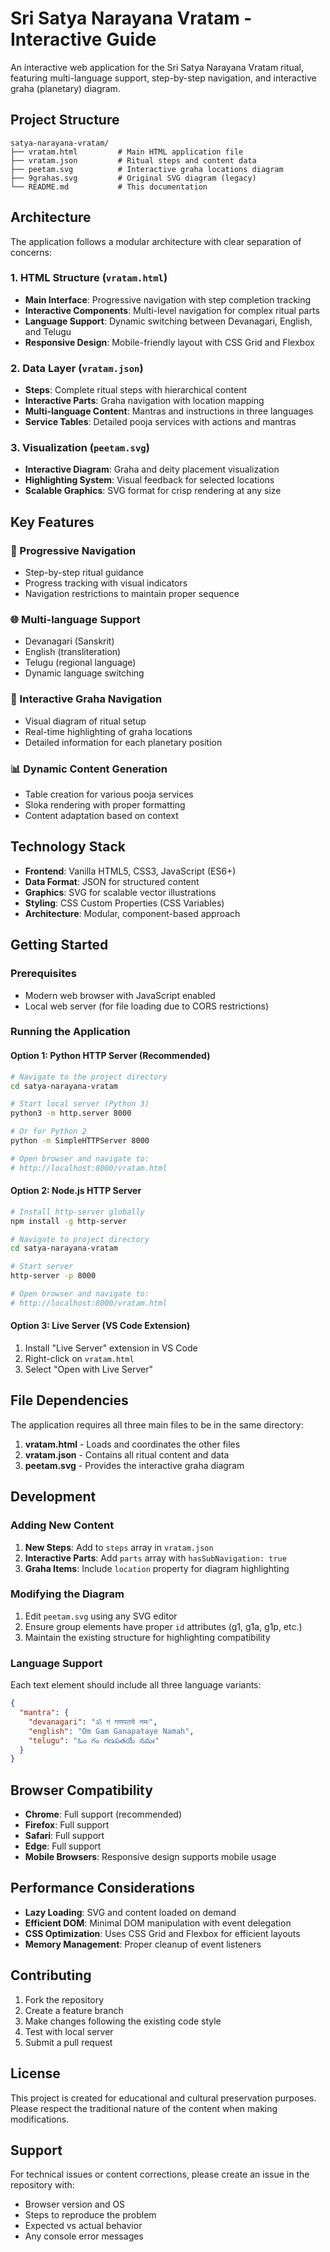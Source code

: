 # Sri Satya Narayana Vratam - Interactive Guide

An interactive web application for the Sri Satya Narayana Vratam ritual, featuring multi-language support, step-by-step navigation, and interactive graha (planetary) diagram.

## Project Structure

```
satya-narayana-vratam/
├── vratam.html         # Main HTML application file
├── vratam.json         # Ritual steps and content data
├── peetam.svg          # Interactive graha locations diagram
├── 9grahas.svg         # Original SVG diagram (legacy)
└── README.md           # This documentation
```

## Architecture

The application follows a modular architecture with clear separation of concerns:

### 1. HTML Structure (`vratam.html`)
- **Main Interface**: Progressive navigation with step completion tracking
- **Interactive Components**: Multi-level navigation for complex ritual parts
- **Language Support**: Dynamic switching between Devanagari, English, and Telugu
- **Responsive Design**: Mobile-friendly layout with CSS Grid and Flexbox

### 2. Data Layer (`vratam.json`)
- **Steps**: Complete ritual steps with hierarchical content
- **Interactive Parts**: Graha navigation with location mapping
- **Multi-language Content**: Mantras and instructions in three languages
- **Service Tables**: Detailed pooja services with actions and mantras

### 3. Visualization (`peetam.svg`)
- **Interactive Diagram**: Graha and deity placement visualization
- **Highlighting System**: Visual feedback for selected locations
- **Scalable Graphics**: SVG format for crisp rendering at any size

## Key Features

### 📱 Progressive Navigation
- Step-by-step ritual guidance
- Progress tracking with visual indicators
- Navigation restrictions to maintain proper sequence

### 🌐 Multi-language Support
- Devanagari (Sanskrit)
- English (transliteration)
- Telugu (regional language)
- Dynamic language switching

### 🎯 Interactive Graha Navigation
- Visual diagram of ritual setup
- Real-time highlighting of graha locations
- Detailed information for each planetary position

### 📊 Dynamic Content Generation
- Table creation for various pooja services
- Sloka rendering with proper formatting
- Content adaptation based on context

## Technology Stack

- **Frontend**: Vanilla HTML5, CSS3, JavaScript (ES6+)
- **Data Format**: JSON for structured content
- **Graphics**: SVG for scalable vector illustrations
- **Styling**: CSS Custom Properties (CSS Variables)
- **Architecture**: Modular, component-based approach

## Getting Started

### Prerequisites
- Modern web browser with JavaScript enabled
- Local web server (for file loading due to CORS restrictions)

### Running the Application

#### Option 1: Python HTTP Server (Recommended)
```bash
# Navigate to the project directory
cd satya-narayana-vratam

# Start local server (Python 3)
python3 -m http.server 8000

# Or for Python 2
python -m SimpleHTTPServer 8000

# Open browser and navigate to:
# http://localhost:8000/vratam.html
```

#### Option 2: Node.js HTTP Server
```bash
# Install http-server globally
npm install -g http-server

# Navigate to project directory
cd satya-narayana-vratam

# Start server
http-server -p 8000

# Open browser and navigate to:
# http://localhost:8000/vratam.html
```

#### Option 3: Live Server (VS Code Extension)
1. Install "Live Server" extension in VS Code
2. Right-click on `vratam.html`
3. Select "Open with Live Server"

## File Dependencies

The application requires all three main files to be in the same directory:

1. **vratam.html** - Loads and coordinates the other files
2. **vratam.json** - Contains all ritual content and data
3. **peetam.svg** - Provides the interactive graha diagram

## Development

### Adding New Content
1. **New Steps**: Add to `steps` array in `vratam.json`
2. **Interactive Parts**: Add `parts` array with `hasSubNavigation: true`
3. **Graha Items**: Include `location` property for diagram highlighting

### Modifying the Diagram
1. Edit `peetam.svg` using any SVG editor
2. Ensure group elements have proper `id` attributes (g1, g1a, g1p, etc.)
3. Maintain the existing structure for highlighting compatibility

### Language Support
Each text element should include all three language variants:
```json
{
  "mantra": {
    "devanagari": "ॐ गं गणपतये नमः",
    "english": "Om Gam Ganapataye Namah",
    "telugu": "ఓం గం గణపతయే నమః"
  }
}
```

## Browser Compatibility

- **Chrome**: Full support (recommended)
- **Firefox**: Full support
- **Safari**: Full support
- **Edge**: Full support
- **Mobile Browsers**: Responsive design supports mobile usage

## Performance Considerations

- **Lazy Loading**: SVG and content loaded on demand
- **Efficient DOM**: Minimal DOM manipulation with event delegation
- **CSS Optimization**: Uses CSS Grid and Flexbox for efficient layouts
- **Memory Management**: Proper cleanup of event listeners

## Contributing

1. Fork the repository
2. Create a feature branch
3. Make changes following the existing code style
4. Test with local server
5. Submit a pull request

## License

This project is created for educational and cultural preservation purposes. Please respect the traditional nature of the content when making modifications.

## Support

For technical issues or content corrections, please create an issue in the repository with:
- Browser version and OS
- Steps to reproduce the problem
- Expected vs actual behavior
- Any console error messages
